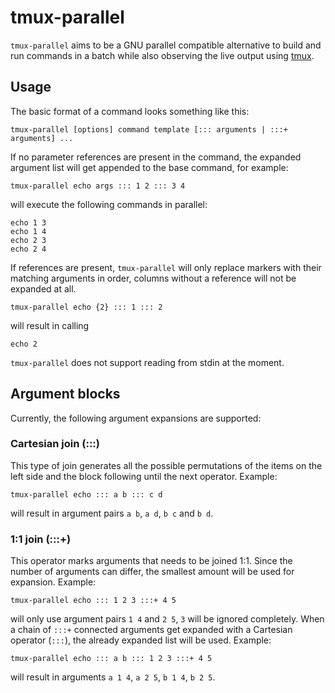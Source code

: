 # tmux-parallel

`tmux-parallel` aims to be a GNU parallel compatible alternative to build and run commands in a batch while also observing the live output using [tmux](https://github.com/tmux/tmux).

## Usage

The basic format of a command looks something like this:

    tmux-parallel [options] command template [::: arguments | :::+ arguments] ...

If no parameter references are present in the command, the expanded argument list will get appended to the base command, for example:

    tmux-parallel echo args ::: 1 2 ::: 3 4

will execute the following commands in parallel:

    echo 1 3
    echo 1 4
    echo 2 3
    echo 2 4

If references are present, `tmux-parallel` will only replace markers with their matching arguments in order, columns without a reference will not be expanded at all.

    tmux-parallel echo {2} ::: 1 ::: 2

will result in calling

    echo 2

`tmux-parallel` does not support reading from stdin at the moment.

## Argument blocks

Currently, the following argument expansions are supported:

### Cartesian join (:::)

This type of join generates all the possible permutations of the items on the left side and the block following until the next operator. Example:

    tmux-parallel echo ::: a b ::: c d

will result in argument pairs `a b`, `a d`, `b c` and `b d`.

### 1:1 join (:::+)

This operator marks arguments that needs to be joined 1:1. Since the number of arguments can differ, the smallest amount will be used for expansion. Example:

    tmux-parallel echo ::: 1 2 3 :::+ 4 5

will only use argument pairs `1 4` and `2 5`, `3` will be ignored completely. When a chain of `:::+` connected arguments get expanded with a Cartesian operator (`:::`), the already expanded list will be used. Example:

    tmux-parallel echo ::: a b ::: 1 2 3 :::+ 4 5

will result in arguments `a 1 4`, `a 2 5`, `b 1 4`, `b 2 5`.
